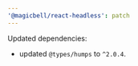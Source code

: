 ```yaml
---
'@magicbell/react-headless': patch
---
```


Updated dependencies:

- updated `@types/humps` to `^2.0.4`.
